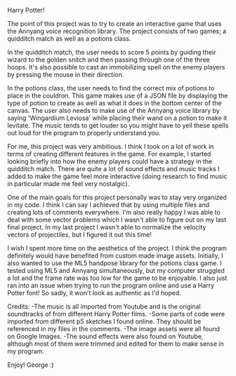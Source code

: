 Harry Potter!

The point of this project was to try to create an interactive game that uses the
Annyang voice recognition library. The project consists of two games; a quidditch match
as well as a potions class.

In the quidditch match, the user needs to score 5 points by guiding their wizard to the golden snitch and then passing through one of the three hoops. It's also possible to cast an immobilizing spell on the enemy players by pressing the mouse in their direction.

In the potions class, the user needs to find the correct mix of potions to place in the couldron. This game makes use of a JSON file by displaying the type of potion to create as well as what it does in the bottom center of the canvas. The user also needs to make use of the Annyang voice library by saying 'Wingardium Leviosa' while placing their wand on a potion to make it levitate. The music tends to get louder so you might have to yell these spells out loud for the program to properly understand you.

For me, this project was very ambitious. I think I took on a lot of work in terms of creating
different features in the game. For example, I started looking briefly into how the enemy players could have a strategy in the quidditch match. There are quite a lot of sound effects
and music tracks I added to make the game feel more interactive (doing research to find music in particular made me feel very nostalgic).

One of the main goals for this project personally was to stay very organized in my code. I think I can say I achieved that by using multiple files and creating lots of comments everywhere. I'm also really happy I was able to deal with some vector problems which I wasn't able to figure out on my last final project. In my last project I wasn't able to normalize the velocity vectors of projectiles, but I figured it out this time!

I wish I spent more time on the aesthetics of the project. I think the program definitely would have benefited from custom made image assets. Initially, I also wanted to use the ML5 handpose library for the potions class game. I tested using ML5 and Annyang simultaneously, but my computer struggled a lot and the frame rate was too low for the game to be enjoyable. I also just ran into an issue when trying to run the program online and use a Harry Potter font! So sadly, it won't look as authentic as I'd hoped.

Credits:
  -The music is all imported from Youtube and is the original soundtracks of from different Harry Potter films.
  -Some parts of code were imported from different p5 sketches I found online. They should be referenced in my files in the comments.
  -The image assets were all found on Google Images.
  -The sound effects were also found on Youtube, although most of them were trimmed and edited for them to make sense in my program.

Enjoy!
George :)
